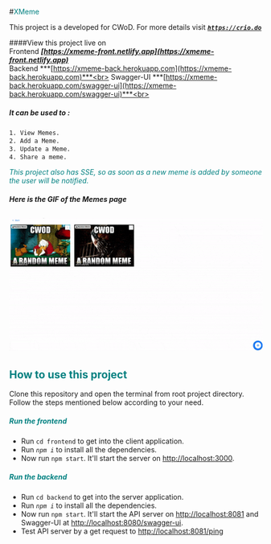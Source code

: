 #<font color="teal">XMeme</font>

This project is a developed for CWoD. For more details visit ***[`https://crio.do`](https://crio.do)***<br>

####View this project live on <br>
Frontend ***[https://xmeme-front.netlify.app](https://xmeme-front.netlify.app)*** <br>
Backend ***[https://xmeme-back.herokuapp.com](https://xmeme-back.herokuapp.com)***<br>
Swagger-UI ***[https://xmeme-back.herokuapp.com/swagger-ui](https://xmeme-back.herokuapp.com/swagger-ui)***<br>

##### It can be used to :
    1. View Memes.
    2. Add a Meme.
    3. Update a Meme.
    4. Share a meme.
<font color="teal"><i>This project also has SSE, so as soon as a new meme is added by someone the user will be notified.</i></font>
<br>

##### Here is the GIF of the Memes page
![Demo GIF](./demo.gif)
<br>
----

## <font color="teal">How to use this project</font>
Clone this repository and open the terminal from root project directory.
Follow the steps mentioned below according to your need.

##### <font color="teal">Run the frontend</font>
* Run `cd frontend` to get into the client application.
* Run *`npm i`* to install all the dependencies.
* Now run `npm start`. It'll start the server on [http://localhost:3000](http://localhost:3000).

##### <font color="teal">Run the backend</font>
* Run `cd backend` to get into the server application.
* Run *`npm i`* to install all the dependencies.
* Now run `npm start`. It'll start the API server on [http://localhost:8081](http://localhost:8081) and Swagger-UI at [http://localhost:8080/swagger-ui](http://localhost:8080/swagger-ui).
* Test API server by a get request to [http://localhost:8081/ping](http://localhost:8081/ping)